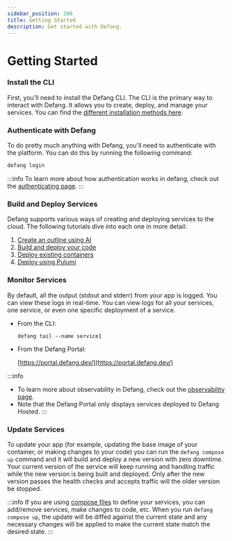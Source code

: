 ```yaml
---
sidebar_position: 200
title: Getting Started
description: Get started with Defang.
---
```



# Getting Started


### Install the CLI

First, you'll need to install the Defang CLI. The CLI is the primary way to interact with Defang. It allows you to create, deploy, and manage your services. You can find the [different installation methods here](./getting-started/installing-the-cli).

### Authenticate with Defang

To do pretty much anything with Defang, you'll need to authenticate with the platform. You can do this by running the following command:

```bash
defang login
```

:::info
To learn more about how authentication works in defang, check out the [authenticating page](./authenticating.md).
:::

### Build and Deploy Services

Defang supports various ways of creating and deploying services to the cloud. The following tutorials dive into each one in more detail:

1. [Create an outline using AI](../tutorials/generate-new-code-using-ai.mdx)
2. [Build and deploy your code](../tutorials/deploy-code-compose.mdx)
3. [Deploy existing containers](../tutorials/deploy-container-using-the-cli.mdx)
4. [Deploy using Pulumi](../tutorials/deploy-using-pulumi.mdx)


### Monitor Services

By default, all the output (stdout and stderr) from your app is logged. You can view these logs in real-time. You can view logs for all your services, one service, or even one specific deployment of a service.

- From the CLI:
    
    ```tsx
    defang tail --name service1
    ```
    
- From the Defang Portal:
    
    [https://portal.defang.dev/](https://portal.defang.dev/) 


:::info
* To learn more about observability in Defang, check out the [observability page](../concepts/observability.md).
* Note that the Defang Portal only displays services deployed to Defang Hosted.
:::
    

### Update Services

To update your app (for example, updating the base image of your container, or making changes to your code) you can run the `defang compose up` command and it will build and deploy a new version with zero downtime. Your current version of the service will keep running and handling traffic while the new version is being built and deployed. Only after the new version passes the health checks and accepts traffic will the older version be stopped.

:::info
If you are using [compose files](../concepts/compose.md) to define your services, you can add/remove services, make changes to code, etc. When you run `defang compose up`, the update will be diffed against the current state and any necessary changes will be applied to make the current state match the desired state.
:::

